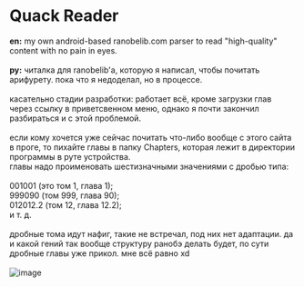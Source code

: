 # Quack Reader

**en:** my own android-based ranobelib.com parser to read "high-quality" content with no pain in eyes.<br />
<br />
**ру:** читалка для ranobelib'a, которую я написал, чтобы почитать арифурету. пока что я недоделал, но в процессе.<br />
<br />
касательно стадии разработки: работает всё, кроме загрузки глав через ссылку в приветсвенном меню, однако я почти закончил разбираться и с этой проблемой.<br />
<br />
если кому хочется уже сейчас почитать что-либо вообще с этого сайта в проге, то пихайте главы в папку Chapters, которая лежит в директории программы в руте устройства.<br />
главы надо проименовать шестизначными значениями с дробью типа:<br />
<br />
001001 (это том 1, глава 1);<br />
999090 (том 999, глава 90);<br />
012012.2 (том 12, глава 12.2);<br />
и т. д.<br />
<br />
дробные тома идут нафиг, такие не встречал, под них нет адаптации. да и какой гений так вообще структуру ранобэ делать будет, по сути дробные главы уже прикол. мне всё равно xd<br />
<br />
![image](https://github.com/supchyan/QuackReader/assets/123704468/efe9d0ba-af8c-4230-8f95-95d8aa57bc80)
